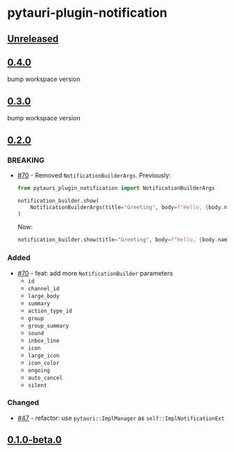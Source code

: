 # pytauri-plugin-notification

## [Unreleased]

## [0.4.0]

bump workspace version

## [0.3.0]

bump workspace version

## [0.2.0]

### BREAKING

- [#70](https://github.com/pytauri/pytauri/pull/70) - Removed `NotificationBuilderArgs`.
    Previously:

    ```python
    from pytauri_plugin_notification import NotificationBuilderArgs

    notification_builder.show(
        NotificationBuilderArgs(title="Greeting", body=f"Hello, {body.name}!")
    )
    ```

    Now:

    ```python
    notification_builder.show(title="Greeting", body=f"Hello, {body.name}!")
    ```

### Added

- [#70](https://github.com/pytauri/pytauri/pull/70) - feat: add more `NotificationBuilder` parameters
    - `id`
    - `channel_id`
    - `large_body`
    - `summary`
    - `action_type_id`
    - `group`
    - `group_summary`
    - `sound`
    - `inbox_line`
    - `icon`
    - `large_icon`
    - `icon_color`
    - `ongoing`
    - `auto_cancel`
    - `silent`

### Changed

- [#47](https://github.com/pytauri/pytauri/pull/47) - refactor: use `pytauri::ImplManager` as `self::ImplNotificationExt`

## [0.1.0-beta.0]

[unreleased]: https://github.com/pytauri/pytauri/tree/HEAD
[0.4.0]: https://github.com/pytauri/pytauri/releases/tag/py/pytauri-plugin-notification/v0.4.0
[0.3.0]: https://github.com/pytauri/pytauri/releases/tag/py/pytauri-plugin-notification/v0.3.0
[0.2.0]: https://github.com/pytauri/pytauri/releases/tag/py/pytauri-plugin-notification/v0.2.0
[0.1.0-beta.0]: https://github.com/pytauri/pytauri/releases/tag/py/pytauri-plugin-notification/v0.1.0-beta.0
